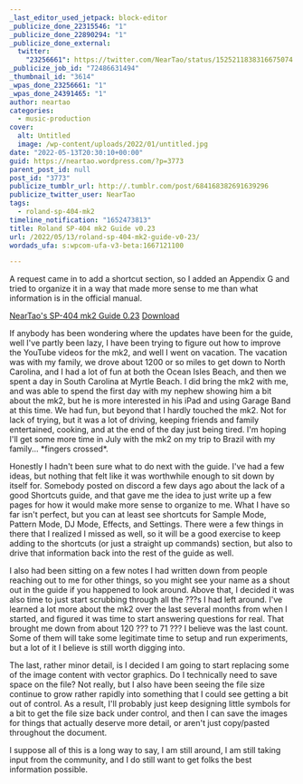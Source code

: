 ```yaml
---
_last_editor_used_jetpack: block-editor
_publicize_done_22315546: "1"
_publicize_done_22890294: "1"
_publicize_done_external:
  twitter:
    "23256661": https://twitter.com/NearTao/status/1525211838316675074
_publicize_job_id: "72486631494"
_thumbnail_id: "3614"
_wpas_done_23256661: "1"
_wpas_done_24391465: "1"
author: neartao
categories:
  - music-production
cover:
  alt: Untitled
  image: /wp-content/uploads/2022/01/untitled.jpg
date: "2022-05-13T20:30:10+00:00"
guid: https://neartao.wordpress.com/?p=3773
parent_post_id: null
post_id: "3773"
publicize_tumblr_url: http://.tumblr.com/post/684168382691639296
publicize_twitter_user: NearTao
tags:
  - roland-sp-404-mk2
timeline_notification: "1652473813"
title: Roland SP-404 mk2 Guide v0.23
url: /2022/05/13/roland-sp-404-mk2-guide-v0-23/
wordads_ufa: s:wpcom-ufa-v3-beta:1667121100

---
```

A request came in to add a shortcut section, so I added an Appendix G and tried to organize it in a way that made more sense to me than what information is in the official manual.

[NearTao's SP-404 mk2 Guide 0.23](/wp-content/uploads/2022/05/neartaos-sp-404-mk2-guide-0.23.pdf) [Download](/wp-content/uploads/2022/05/neartaos-sp-404-mk2-guide-0.23.pdf)

If anybody has been wondering where the updates have been for the guide, well I've partly been lazy, I have been trying to figure out how to improve the YouTube videos for the mk2, and well I went on vacation. The vacation was with my family, we drove about 1200 or so miles to get down to North Carolina, and I had a lot of fun at both the Ocean Isles Beach, and then we spent a day in South Carolina at Myrtle Beach. I did bring the mk2 with me, and was able to spend the first day with my nephew showing him a bit about the mk2, but he is more interested in his iPad and using Garage Band at this time. We had fun, but beyond that I hardly touched the mk2. Not for lack of trying, but it was a lot of driving, keeping friends and family entertained, cooking, and at the end of the day just being tired. I'm hoping I'll get some more time in July with the mk2 on my trip to Brazil with my family... \*fingers crossed\*.

Honestly I hadn't been sure what to do next with the guide. I've had a few ideas, but nothing that felt like it was worthwhile enough to sit down by itself for. Somebody posted on discord a few days ago about the lack of a good Shortcuts guide, and that gave me the idea to just write up a few pages for how it would make more sense to organize to me. What I have so far isn't perfect, but you can at least see shortcuts for Sample Mode, Pattern Mode, DJ Mode, Effects, and Settings. There were a few things in there that I realized I missed as well, so it will be a good exercise to keep adding to the shortcuts (or just a straight up commands) section, but also to drive that information back into the rest of the guide as well.

I also had been sitting on a few notes I had written down from people reaching out to me for other things, so you might see your name as a shout out in the guide if you happened to look around. Above that, I decided it was also time to just start scrubbing through all the ???s I had left around. I've learned a lot more about the mk2 over the last several months from when I started, and figured it was time to start answering questions for real. That brought me down from about 120 ??? to 71 ??? I believe was the last count. Some of them will take some legitimate time to setup and run experiments, but a lot of it I believe is still worth digging into.

The last, rather minor detail, is I decided I am going to start replacing some of the image content with vector graphics. Do I technically need to save space on the file? Not really, but I also have been seeing the file size continue to grow rather rapidly into something that I could see getting a bit out of control. As a result, I'll probably just keep designing little symbols for a bit to get the file size back under control, and then I can save the images for things that actually deserve more detail, or aren't just copy/pasted throughout the document.

I suppose all of this is a long way to say, I am still around, I am still taking input from the community, and I do still want to get folks the best information possible.
